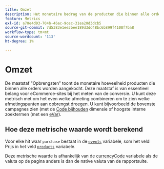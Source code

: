 ```yaml
---
title: Omzet
description: Het monetaire bedrag van de producten die binnen alle orders worden aangekocht.
feature: Metrics
exl-id: a70e4d93-704b-46ac-9cec-31ea20d3dcb5
source-git-commit: 7d5383e1ee3bee189d3dd48bc6b899f4108f7ba8
workflow-type: tm+mt
source-wordcount: '113'
ht-degree: 1%

---
```


# Omzet

De maatstaf &quot;Opbrengsten&quot; toont de monetaire hoeveelheid producten die binnen alle orders worden aangekocht. Deze maatstaf is van essentieel belang voor eCommerce-sites bij het meten van de conversie. U kunt deze metrisch met om het even welke afmeting combineren om te zien welke afmetingspunten aan opbrengst droegen. U kunt bijvoorbeeld de bovenste campagnes zien (met de [Code bijhouden](../dimensions/tracking-code.md) dimensie of hoogste interne zoektermen (met een [eVar](../dimensions/evar.md)).

## Hoe deze metrische waarde wordt berekend

Voor elke hit waar `purchase` bestaat in de [`events`](/help/implement/vars/page-vars/events/event-purchase.md) variabele, som het veld Prijs in het veld [`products`](/help/implement/vars/page-vars/products.md) variabele.

Deze metrische waarde is afhankelijk van de [currencyCode](/help/implement/vars/config-vars/currencycode.md) variabele als de valuta op de pagina anders is dan de native valuta van de rapportsuite.
